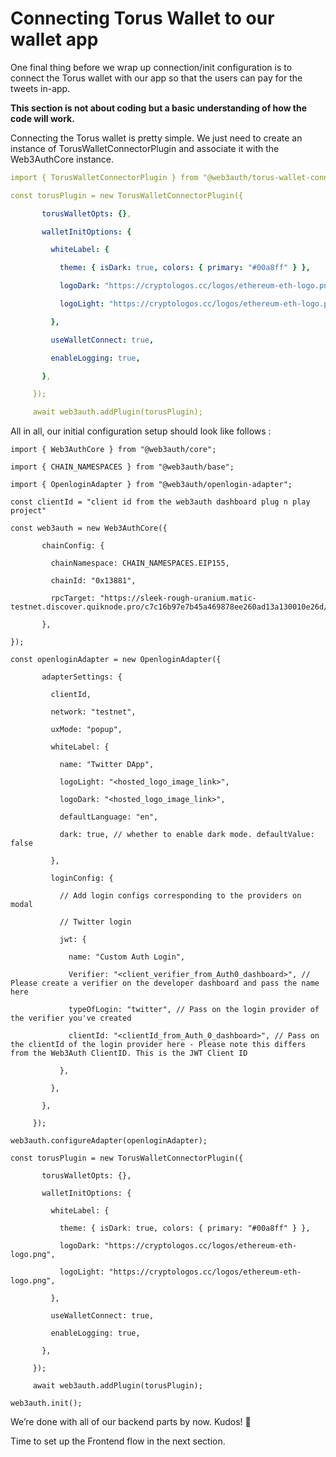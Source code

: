 # Connecting Torus Wallet to our wallet app

One final thing before we wrap up connection/init configuration is to connect the Torus wallet with our app so that the users can pay for the tweets in-app.

**This section is not about coding but a basic understanding of how the code will work.**

Connecting the Torus wallet is pretty simple. We just need to create an instance of TorusWalletConnectorPlugin and associate it with the Web3AuthCore instance.

```yaml
import { TorusWalletConnectorPlugin } from "@web3auth/torus-wallet-connector-plugin";

const torusPlugin = new TorusWalletConnectorPlugin({

       torusWalletOpts: {},

       walletInitOptions: {

         whiteLabel: {

           theme: { isDark: true, colors: { primary: "#00a8ff" } },

           logoDark: "https://cryptologos.cc/logos/ethereum-eth-logo.png",

           logoLight: "https://cryptologos.cc/logos/ethereum-eth-logo.png",

         },

         useWalletConnect: true,

         enableLogging: true,

       },

     });

     await web3auth.addPlugin(torusPlugin);
```

All in all, our initial configuration setup should look like follows :

```dts
import { Web3AuthCore } from "@web3auth/core";

import { CHAIN_NAMESPACES } from "@web3auth/base";

import { OpenloginAdapter } from "@web3auth/openlogin-adapter";

const clientId = "client id from the web3auth dashboard plug n play project"

const web3auth = new Web3AuthCore({

       chainConfig: {

         chainNamespace: CHAIN_NAMESPACES.EIP155,

         chainId: "0x13881",

         rpcTarget: "https://sleek-rough-uranium.matic-testnet.discover.quiknode.pro/c7c16b97e7b45a469878ee260ad13a130010e26d/",

       },

});

const openloginAdapter = new OpenloginAdapter({

       adapterSettings: {

         clientId,

         network: "testnet",

         uxMode: "popup",

         whiteLabel: {

           name: "Twitter DApp",

           logoLight: "<hosted_logo_image_link>",

           logoDark: "<hosted_logo_image_link>",

           defaultLanguage: "en",

           dark: true, // whether to enable dark mode. defaultValue: false

         },

         loginConfig: {

           // Add login configs corresponding to the providers on modal

           // Twitter login

           jwt: {

             name: "Custom Auth Login",

             Verifier: "<client_verifier_from_Auth0_dashboard>", // Please create a verifier on the developer dashboard and pass the name here

             typeOfLogin: "twitter", // Pass on the login provider of the verifier you've created

             clientId: "<clientId_from_Auth_0_dashboard>", // Pass on the clientId of the login provider here - Please note this differs from the Web3Auth ClientID. This is the JWT Client ID

           },

         },

       },

     });

web3auth.configureAdapter(openloginAdapter);

const torusPlugin = new TorusWalletConnectorPlugin({

       torusWalletOpts: {},

       walletInitOptions: {

         whiteLabel: {

           theme: { isDark: true, colors: { primary: "#00a8ff" } },

           logoDark: "https://cryptologos.cc/logos/ethereum-eth-logo.png",

           logoLight: "https://cryptologos.cc/logos/ethereum-eth-logo.png",

         },

         useWalletConnect: true,

         enableLogging: true,

       },

     });

     await web3auth.addPlugin(torusPlugin);

web3auth.init();
```

We’re done with all of our backend parts by now. Kudos! 🙌

Time to set up the Frontend flow in the next section.
